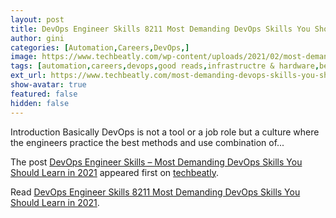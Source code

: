 ```yaml
---
layout: post
title: DevOps Engineer Skills 8211 Most Demanding DevOps Skills You Should Learn in 2021
author: gini
categories: [Automation,Careers,DevOps,]
image: https://www.techbeatly.com/wp-content/uploads/2021/02/most-demanding-devops-skills-you-should-learn-techbeatly-1024x683.png
tags: [automation,careers,devops,good reads,infrastructre & hardware,become a devops engineer,devops engineer bootcamp,devops engineer learning path,devops engineer prerequisites,devops engineer skills,devops methods,devops roadmap,devops tools,how to become a devops engineer,how to become decops engineer,most demanding devops skills you should learn in 2021,skills needed for a devops engineer,what are the skills needed for devops engineer,what is devops,who is a devops engineer,]
ext_url: https://www.techbeatly.com/most-demanding-devops-skills-you-should-learn/
show-avatar: true
featured: false
hidden: false
---
```


<p>Introduction Basically DevOps is not a tool or a job role but a culture where the engineers practice the best methods and use combination of&#46;&#46;&#46;</p>
<p>The post <a href="https://www.techbeatly.com/most-demanding-devops-skills-you-should-learn/" rel="nofollow">DevOps Engineer Skills &#8211; Most Demanding DevOps Skills You Should Learn in 2021</a> appeared first on <a href="https://www.techbeatly.com" rel="nofollow">techbeatly</a>.</p>

Read [DevOps Engineer Skills 8211 Most Demanding DevOps Skills You Should Learn in 2021](https://www.techbeatly.com/most-demanding-devops-skills-you-should-learn/).
